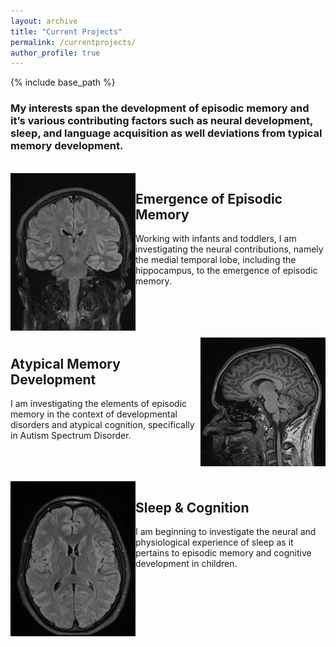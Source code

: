 ```yaml
---
layout: archive
title: "Current Projects"
permalink: /currentprojects/
author_profile: true
---
```


{% include base_path %}
<h3>My interests span the development of episodic memory and it’s various contributing factors such as neural development, sleep, and language acquisition as well deviations from typical memory development.</h3>
<br/>
<img width = "200" src = "/images/MRI_1.jpeg" style = "float: left"> 
<h2>Emergence of Episodic Memory</h2>
<p class="has-text-align-left has-normal-font-size">Working with infants and toddlers, I am investigating the neural contributions, namely the medial temporal lobe, including the hippocampus, to the emergence of episodic memory.</p>
<br/>
<br/>
<br/>
<br/>
<img width = "200" src = "/images/MRI_2.jpeg" style = "float: right"> 
<h2>Atypical Memory Development</h2>
<p class="has-text-align-right has-normal-font-size">I am investigating the elements of episodic memory in the context of developmental disorders and atypical cognition, specifically in Autism Spectrum Disorder.</p>
<br/>
<br/>
<br/>
<img width = "200" src = "/images/MRI_3.jpeg" style = "float: left">
<h2>Sleep & Cognition</h2>
<p class="has-text-align-left has-normal-font-size">I am beginning to investigate the neural and physiological experience of sleep as it pertains to episodic memory and cognitive development in children.</p>
